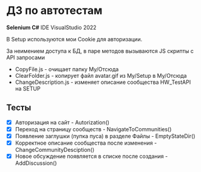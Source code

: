 # ДЗ по автотестам
**Selenium C#**
IDE VisualStudio 2022

В Setup используются мои Cookie для авторизации.

За неимением доступа к БД, в паре методов вызываются JS скрипты с API запросами
* CopyFile.js - очищает папку My/Отсюда
* ClearFolder.js - копирует файл avatar.gif из My/Setup в My/Отсюда
* ChangeDescription.js - изменяет описание сообщества HW_TestAPI на SETUP

## Тесты
- [x] Авторизация на сайт - Autorization()
- [x] Переход на страницу сообществ - NavigateToCommunities()
- [x] Появление заглушки (пупка пуса) в разделе Файлы - EmptyStateDir()
- [x] Корректное описание сообщества после изменения - ChangeCommunityDesciption()
- [x] Новое обсуждение появляется в списке после создания - AddDiscussion()
